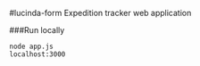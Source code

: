 #lucinda-form
Expedition tracker web application

###Run locally
```
node app.js
localhost:3000
```
